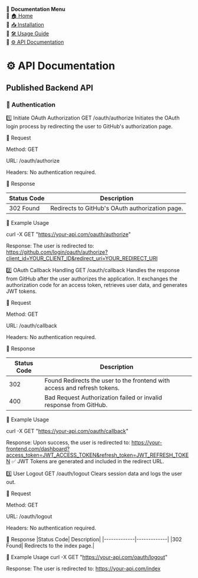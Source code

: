 📖 **Documentation Menu**  
🔹 [🏠 Home](index.md)  
🔹 [📥 Installation](installation.md)  
🔹 [🛠 Usage Guide](usage.md)  
🔹 [⚙️ API Documentation](api.md)  

# ⚙️ API Documentation
## Published Backend API
### 📌 Authentication

1️⃣ Initiate OAuth Authorization
GET /oauth/authorize
Initiates the OAuth login process by redirecting the user to GitHub's authorization page.

🔹 Request

Method: GET

URL: /oauth/authorize

Headers: No authentication required.

🔹 Response

| Status Code | Description |
|-------------|-------------|
| 302 Found   | Redirects to GitHub's OAuth authorization page. |

🔹 Example Usage

curl -X GET "https://your-api.com/oauth/authorize"

Response:
The user is redirected to:
https://github.com/login/oauth/authorize?client_id=YOUR_CLIENT_ID&redirect_uri=YOUR_REDIRECT_URI

2️⃣ OAuth Callback Handling
GET /oauth/callback
Handles the response from GitHub after the user authorizes the application. It exchanges the authorization code for an access token, retrieves user data, and generates JWT tokens.

🔹 Request

Method: GET

URL: /oauth/callback

Headers: No authentication required.

🔹 Response

|Status Code  |	Description |
|-------------|-------------|
|302 |Found	Redirects the user to the frontend with access and refresh tokens.|
|400 |Bad Request	Authorization failed or invalid response from GitHub.|

🔹 Example Usage

curl -X GET "https://your-api.com/oauth/callback"

Response:
Upon success, the user is redirected to:
https://your-frontend.com/dashboard?access_token=JWT_ACCESS_TOKEN&refresh_token=JWT_REFRESH_TOKEN
✅ JWT Tokens are generated and included in the redirect URL.

3️⃣ User Logout
GET /oauth/logout
Clears session data and logs the user out.

🔹 Request

Method: GET

URL: /oauth/logout

Headers: No authentication required.

🔹 Response
|Status Code|	Description|
|-------------|-------------|
|302 Found|	Redirects to the index page.|

🔹 Example Usage
curl -X GET "https://your-api.com/oauth/logout"

Response:
The user is redirected to:
https://your-api.com/index
